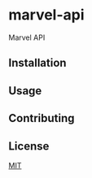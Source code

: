 # marvel-api
Marvel API


## Installation

## Usage

## Contributing

## License
[MIT](https://choosealicense.com/licenses/mit/)